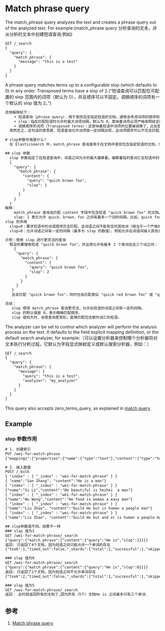 # Match phrase query
The match_phrase query analyzes the text and creates a phrase query out of the analyzed text. For example:(match_phrase query 分析查询的文本，并从分析的文本中创建短语查询,例如)
```txt
GET /_search
{
  "query": {
    "match_phrase": {
      "message": "this is a test"
    }
  }
}
```

A phrase query matches terms up to a configurable slop (which defaults to 0) in any order. Transposed terms have a slop of 2.(“短语查询可以匹配在可配置的 slop 范围内的词项（默认为 0），并且顺序可以不固定。调换顺序的词项有一个默认的 slop 值为 2。”)
> 
```txt
具体解释如下：
    + 短语查询（phrase query）：用于查找包含指定短语的文档，通常会考虑词项的顺序和相邻性。
    + slop：指在匹配短语时允许的最大词项间隔，默认为 0，意味着词项必须严格按照给定顺序和位置出现在文档中。如果设置 slop 为大于 0 的值，允许词项之间有一定的距离。
    + 调换顺序的词项（Transposed terms）：这意味着短语中词项的位置被调换了，比如查询的是 "He is"，但文档中出现的是 "is He"。在这种情况下，短语查询会将这种词顺序调换的情况视为一个“偏移”（slop）为 2 的匹配。
  简而言之，这句话的意思是，短语查询允许词项按一定间隔出现，且词项顺序可以不完全匹配。调换顺序的情况会被视为具有 2 的 slop 值。
  
# slop参数作用是什么?
  在 Elasticsearch 中，match_phrase 查询是用于在文档中查找包含指定短语的文档，而短语的词汇顺序和相邻性都得以保留。slop 参数可以调整词汇之间的最大距离，从而使查询更具灵活性，允许某些词汇之间有一定的间隔。

## slop 参数
  slop 参数指定了在短语查询中，词语之间允许的最大偏移量。偏移量指的是词汇在短语中的位置可以错开多少个词。例如，slop=1 允许词语之间有最多一个词的间隔。
  {
    "query": {
      "match_phrase": {
        "content": {
          "query": "quick brown fox",
          "slop": 1
        }
      }
    }
  }
解释：
    match_phrase 查询会匹配 content 字段中包含短语 "quick brown fox" 的文档。
    slop: 1 表示允许 quick、brown、fox 之间有最多一个词的间隔。比如，quick fox brown 或者 quick red brown fox 都是匹配的。  
slop 的作用
  slop=0：要求短语中的词语顺序完全匹配，且词语之间不能有任何其他词（相当于一个严格的短语匹配）。
  slop>0：允许词语之间有一定的间隔（最多为 slop 的数值），例如允许在词语间插入其他词。

示例：使用 slop 进行更灵活的查询
  假设你要搜索短语 "quick brown fox"，并且想允许有最多 2 个单词在这三个词之间：
    {
     "query": {
       "match_phrase": {
         "content": {
           "query": "quick brown fox",
           "slop": 2
         }
       }
     }
   }
   这会匹配 "quick brown fox"，同时也会匹配类似 "quick red brown fox" 或 "quick brown lazy fox" 等带有其他词汇的情况。

总结：
   slop 使得 match_phrase 查询更灵活，允许在短语的词语之间有一定的间隔。
   slop 的默认值是 0，表示精确匹配顺序。
   slop 值较大时，会使查询更宽松，能够匹配包含额外词汇的短语。  
```

The analyzer can be set to control which analyzer will perform the analysis process on the text. It defaults to the field explicit mapping definition, or the default search analyzer, for example:（可以设置分析器来控制哪个分析器将对文本执行分析过程。它默认为字段显式映射定义或默认搜索分析器，例如：）
```txt
GET /_search
{
  "query": {
    "match_phrase": {
      "message": {
        "query": "this is a test",
        "analyzer": "my_analyzer"
      }
    }
  }
}
```

This query also accepts zero_terms_query, as explained in [match query](./000.Match%20Query.md).

## Example
### slop 参数作用
```txt
# 1. 创建索引
PUT /wei-for-match-phrase
{"mappings":{"properties":{"name":{"type":"text"},"content":{"type":"text"}}}}

# 2. 插入数据
POST /_bulk
{ "index" : { "_index" : "wei-for-match-phrase" } }
{ "name":"San Zhang", "content":"He is a man"}
{ "index" : { "_index" : "wei-for-match-phrase" } }
{"name":"Si Li","content":"He beautiful is heihei  a man"}
{ "index" : { "_index" : "wei-for-match-phrase" } }
{"name":"Wu Wang","content":"He food is woman a easy man"}
{ "index" : { "_index" : "wei-for-match-phrase" } }
{"name":"Liu Zhao", "content":"build He but is human a people man"}
{ "index" : { "_index" : "wei-for-match-phrase" } }
{"name":"Liu Zhao", "content":"build He but and or is human a people man"}

## slop参数值不同，结果不一样
### slop 值为1
GET /wei-for-match-phrase/_search
{"query":{"match_phrase":{"content":{"query":"He is","slop":1}}}}
返回: 只返回了4个文档，因为短语之间只能允许一个单词的存在
{"took":1,"timed_out":false,"_shards":{"total":1,"successful":1,"skipped":0,"failed":0},"hits":{"total":{"value":4,"relation":"eq"},"max_score":0.2110197,"hits":[{"_index":"wei-for-match-phrase","_id":"nq8-iJMBVpaYap7OOmgI","_score":0.2110197,"_source":{"name":"San Zhang","content":"He is a man"}},{"_index":"wei-for-match-phrase","_id":"n68-iJMBVpaYap7OOmgI","_score":0.12181592,"_source":{"name":"Si Li","content":"He beautiful is heihei  a man"}},{"_index":"wei-for-match-phrase","_id":"oK8-iJMBVpaYap7OOmgI","_score":0.11260295,"_source":{"name":"Wu Wang","content":"He food is woman a easy man"}},{"_index":"wei-for-match-phrase","_id":"oa8-iJMBVpaYap7OOmgI","_score":0.104685575,"_source":{"name":"Liu Zhao","content":"build He but is human a people man"}}]}}

### slop 值为0
GET /wei-for-match-phrase/_search
{"query":{"match_phrase":{"content":{"query":"He is","slop":0}}}}
返回: 只返回了1个文档，因为短语之间不允许单词存在
{"took":2,"timed_out":false,"_shards":{"total":1,"successful":1,"skipped":0,"failed":0},"hits":{"total":{"value":1,"relation":"eq"},"max_score":0.2110197,"hits":[{"_index":"wei-for-match-phrase","_id":"nq8-iJMBVpaYap7OOmgI","_score":0.2110197,"_source":{"name":"San Zhang","content":"He is a man"}}]}}

### slop 值为5 
GET /wei-for-match-phrase/_search
返回： 此时就返回所有的文档了,因为所有（5个）文档He is 之间最多只有三个单词.
```

## 参考
1. [Match phrase query](https://www.elastic.co/guide/en/elasticsearch/reference/current/query-dsl-match-query-phrase.html)




